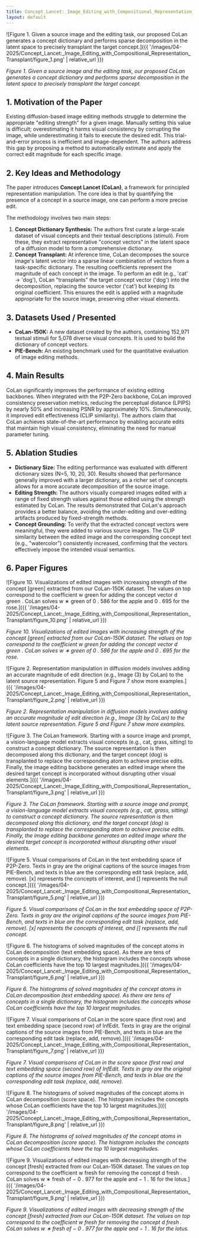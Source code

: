 ```yaml
---
title: Concept_Lancet:_Image_Editing_with_Compositional_Representation_Transplant
layout: default
---
```

![Figure 1. Given a source image and the editing task, our proposed CoLan generates a concept dictionary and performs sparse decomposition in the latent space to precisely transplant the target concept.]({{ '/images/04-2025/Concept_Lancet:_Image_Editing_with_Compositional_Representation_Transplant/figure_1.png' | relative_url }})

*Figure 1. Given a source image and the editing task, our proposed CoLan generates a concept dictionary and performs sparse decomposition in the latent space to precisely transplant the target concept.*


## 1. Motivation of the Paper
Existing diffusion-based image editing methods struggle to determine the appropriate "editing strength" for a given image. Manually setting this value is difficult; overestimating it harms visual consistency by corrupting the image, while underestimating it fails to execute the desired edit. This trial-and-error process is inefficient and image-dependent. The authors address this gap by proposing a method to automatically estimate and apply the correct edit magnitude for each specific image.

## 2. Key Ideas and Methodology
The paper introduces **Concept Lancet (CoLan)**, a framework for principled representation manipulation. The core idea is that by quantifying the presence of a concept in a source image, one can perform a more precise edit.

The methodology involves two main steps:
1.  **Concept Dictionary Synthesis:** The authors first curate a large-scale dataset of visual concepts and their textual descriptions (stimuli). From these, they extract representative "concept vectors" in the latent space of a diffusion model to form a comprehensive dictionary.
2.  **Concept Transplant:** At inference time, CoLan decomposes the source image's latent vector into a sparse linear combination of vectors from a task-specific dictionary. The resulting coefficients represent the magnitude of each concept in the image. To perform an edit (e.g., 'cat' → 'dog'), CoLan "transplants" the target concept vector ('dog') into the decomposition, replacing the source vector ('cat') but keeping its original coefficient. This ensures the edit is applied with a magnitude appropriate for the source image, preserving other visual elements.

## 3. Datasets Used / Presented
- **CoLan-150K:** A new dataset created by the authors, containing 152,971 textual stimuli for 5,078 diverse visual concepts. It is used to build the dictionary of concept vectors.
- **PIE-Bench:** An existing benchmark used for the quantitative evaluation of image editing methods.

## 4. Main Results
CoLan significantly improves the performance of existing editing backbones. When integrated with the P2P-Zero backbone, CoLan improved consistency preservation metrics, reducing the perceptual distance (LPIPS) by nearly 50% and increasing PSNR by approximately 10%. Simultaneously, it improved edit effectiveness (CLIP similarity). The authors claim that CoLan achieves state-of-the-art performance by enabling accurate edits that maintain high visual consistency, eliminating the need for manual parameter tuning.

## 5. Ablation Studies
- **Dictionary Size:** The editing performance was evaluated with different dictionary sizes (N=5, 10, 20, 30). Results showed that performance generally improved with a larger dictionary, as a richer set of concepts allows for a more accurate decomposition of the source image.
- **Editing Strength:** The authors visually compared images edited with a range of fixed strength values against those edited using the strength estimated by CoLan. The results demonstrated that CoLan's approach provides a better balance, avoiding the under-editing and over-editing artifacts produced by fixed-strength methods.
- **Concept Grounding:** To verify that the extracted concept vectors were meaningful, they were added to various source images. The CLIP similarity between the edited image and the corresponding concept text (e.g., "watercolor") consistently increased, confirming that the vectors effectively impose the intended visual semantics.

## 6. Paper Figures
![Figure 10. Visualizations of edited images with increasing strength of the concept [green] extracted from our CoLan-150K dataset. The values on top correspond to the coefficient w green for adding the concept vector d green . CoLan solves w ∗ green of 0 . 586 for the apple and 0 . 695 for the rose.]({{ '/images/04-2025/Concept_Lancet:_Image_Editing_with_Compositional_Representation_Transplant/figure_10.png' | relative_url }})

*Figure 10. Visualizations of edited images with increasing strength of the concept [green] extracted from our CoLan-150K dataset. The values on top correspond to the coefficient w green for adding the concept vector d green . CoLan solves w ∗ green of 0 . 586 for the apple and 0 . 695 for the rose.*


![Figure 2. Representation manipulation in diffusion models involves adding an accurate magnitude of edit direction (e.g., Image (3) by CoLan) to the latent source representation. Figure 5 and Figure 7 show more examples.]({{ '/images/04-2025/Concept_Lancet:_Image_Editing_with_Compositional_Representation_Transplant/figure_2.png' | relative_url }})

*Figure 2. Representation manipulation in diffusion models involves adding an accurate magnitude of edit direction (e.g., Image (3) by CoLan) to the latent source representation. Figure 5 and Figure 7 show more examples.*


![Figure 3. The CoLan framework. Starting with a source image and prompt, a vision-language model extracts visual concepts (e.g., cat, grass, sitting) to construct a concept dictionary. The source representation is then decomposed along this dictionary, and the target concept (dog) is transplanted to replace the corresponding atom to achieve precise edits. Finally, the image editing backbone generates an edited image where the desired target concept is incorporated without disrupting other visual elements.]({{ '/images/04-2025/Concept_Lancet:_Image_Editing_with_Compositional_Representation_Transplant/figure_3.png' | relative_url }})

*Figure 3. The CoLan framework. Starting with a source image and prompt, a vision-language model extracts visual concepts (e.g., cat, grass, sitting) to construct a concept dictionary. The source representation is then decomposed along this dictionary, and the target concept (dog) is transplanted to replace the corresponding atom to achieve precise edits. Finally, the image editing backbone generates an edited image where the desired target concept is incorporated without disrupting other visual elements.*


![Figure 5. Visual comparisons of CoLan in the text embedding space of P2P-Zero. Texts in gray are the original captions of the source images from PIE-Bench, and texts in blue are the corresponding edit task (replace, add, remove). [x] represents the concepts of interest, and [] represents the null concept.]({{ '/images/04-2025/Concept_Lancet:_Image_Editing_with_Compositional_Representation_Transplant/figure_5.png' | relative_url }})

*Figure 5. Visual comparisons of CoLan in the text embedding space of P2P-Zero. Texts in gray are the original captions of the source images from PIE-Bench, and texts in blue are the corresponding edit task (replace, add, remove). [x] represents the concepts of interest, and [] represents the null concept.*


![Figure 6. The histograms of solved magnitudes of the concept atoms in CoLan decomposition (text embedding space). As there are tens of concepts in a single dictionary, the histogram includes the concepts whose CoLan coefficients have the top 10 largest magnitudes.]({{ '/images/04-2025/Concept_Lancet:_Image_Editing_with_Compositional_Representation_Transplant/figure_6.png' | relative_url }})

*Figure 6. The histograms of solved magnitudes of the concept atoms in CoLan decomposition (text embedding space). As there are tens of concepts in a single dictionary, the histogram includes the concepts whose CoLan coefficients have the top 10 largest magnitudes.*


![Figure 7. Visual comparisons of CoLan in the score space (first row) and text embedding space (second row) of InfEdit. Texts in gray are the original captions of the source images from PIE-Bench, and texts in blue are the corresponding edit task (replace, add, remove).]({{ '/images/04-2025/Concept_Lancet:_Image_Editing_with_Compositional_Representation_Transplant/figure_7.png' | relative_url }})

*Figure 7. Visual comparisons of CoLan in the score space (first row) and text embedding space (second row) of InfEdit. Texts in gray are the original captions of the source images from PIE-Bench, and texts in blue are the corresponding edit task (replace, add, remove).*


![Figure 8. The histograms of solved magnitudes of the concept atoms in CoLan decomposition (score space). The histogram includes the concepts whose CoLan coefficients have the top 10 largest magnitudes.]({{ '/images/04-2025/Concept_Lancet:_Image_Editing_with_Compositional_Representation_Transplant/figure_8.png' | relative_url }})

*Figure 8. The histograms of solved magnitudes of the concept atoms in CoLan decomposition (score space). The histogram includes the concepts whose CoLan coefficients have the top 10 largest magnitudes.*


![Figure 9. Visualizations of edited images with decreasing strength of the concept [fresh] extracted from our CoLan-150K dataset. The values on top correspond to the coefficient w fresh for removing the concept d fresh . CoLan solves w ∗ fresh of − 0 . 977 for the apple and − 1 . 16 for the lotus.]({{ '/images/04-2025/Concept_Lancet:_Image_Editing_with_Compositional_Representation_Transplant/figure_9.png' | relative_url }})

*Figure 9. Visualizations of edited images with decreasing strength of the concept [fresh] extracted from our CoLan-150K dataset. The values on top correspond to the coefficient w fresh for removing the concept d fresh . CoLan solves w ∗ fresh of − 0 . 977 for the apple and − 1 . 16 for the lotus.*


